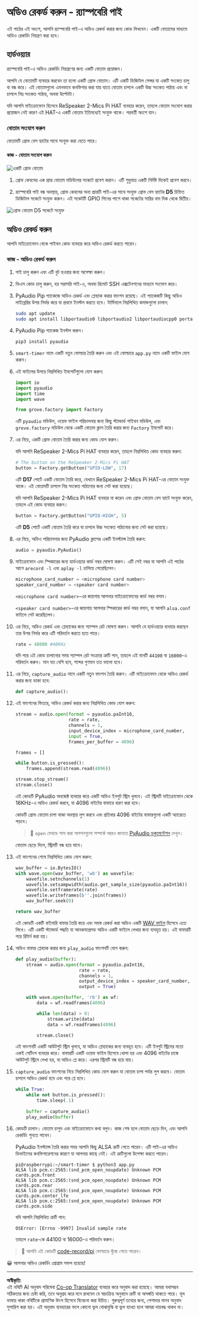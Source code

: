<!--
CO_OP_TRANSLATOR_METADATA:
{
  "original_hash": "0ac0afcfb40cb5970ef4cb74f01c32e9",
  "translation_date": "2025-08-27T14:00:41+00:00",
  "source_file": "6-consumer/lessons/1-speech-recognition/pi-audio.md",
  "language_code": "bn"
}
-->
# অডিও রেকর্ড করুন - র‌্যাস্পবেরি পাই

এই পাঠের এই অংশে, আপনি র‌্যাস্পবেরি পাই-এ অডিও রেকর্ড করার জন্য কোড লিখবেন। একটি বোতামের মাধ্যমে অডিও রেকর্ডিং নিয়ন্ত্রণ করা হবে।

## হার্ডওয়্যার

র‌্যাস্পবেরি পাই-এ অডিও রেকর্ডিং নিয়ন্ত্রণের জন্য একটি বোতাম প্রয়োজন।

আপনি যে বোতামটি ব্যবহার করবেন তা হলো একটি গ্রোভ বোতাম। এটি একটি ডিজিটাল সেন্সর যা একটি সংকেত চালু বা বন্ধ করে। এই বোতামগুলো এমনভাবে কনফিগার করা যায় যাতে বোতাম চাপলে একটি উচ্চ সংকেত পাঠায় এবং না চাপলে নিম্ন সংকেত পাঠায়, অথবা উল্টোটা।

যদি আপনি মাইক্রোফোন হিসেবে ReSpeaker 2-Mics Pi HAT ব্যবহার করেন, তাহলে বোতাম সংযোগ করার প্রয়োজন নেই কারণ এই HAT-এ একটি বোতাম ইতিমধ্যেই সংযুক্ত থাকে। পরবর্তী অংশে যান।

### বোতাম সংযোগ করুন

বোতামটি গ্রোভ বেস হ্যাটের সাথে সংযুক্ত করা যেতে পারে।

#### কাজ - বোতাম সংযোগ করুন

![একটি গ্রোভ বোতাম](../../../../../translated_images/grove-button.a70cfbb809a8563681003250cf5b06d68cdcc68624f9e2f493d5a534ae2da1e5.bn.png)

1. গ্রোভ কেবলের এক প্রান্ত বোতাম মডিউলের সকেটে প্রবেশ করান। এটি শুধুমাত্র একটি নির্দিষ্ট দিকেই প্রবেশ করবে।

1. র‌্যাস্পবেরি পাই বন্ধ অবস্থায়, গ্রোভ কেবলের অন্য প্রান্তটি পাই-এর সাথে সংযুক্ত গ্রোভ বেস হ্যাটের **D5** চিহ্নিত ডিজিটাল সকেটে সংযুক্ত করুন। এই সকেটটি GPIO পিনের পাশে থাকা সকেটের সারির বাম দিক থেকে দ্বিতীয়।

![গ্রোভ বোতাম D5 সকেটে সংযুক্ত](../../../../../translated_images/pi-button.c7a1a4f55943341ce1baf1057658e9a205804d4131d258e820c93f951df0abf3.bn.png)

## অডিও রেকর্ড করুন

আপনি মাইক্রোফোন থেকে পাইথন কোড ব্যবহার করে অডিও রেকর্ড করতে পারেন।

### কাজ - অডিও রেকর্ড করুন

1. পাই চালু করুন এবং এটি বুট হওয়ার জন্য অপেক্ষা করুন।

1. ভিএস কোড চালু করুন, হয় সরাসরি পাই-এ, অথবা রিমোট SSH এক্সটেনশনের মাধ্যমে সংযোগ করে।

1. PyAudio Pip প্যাকেজে অডিও রেকর্ড এবং প্লেব্যাক করার ফাংশন রয়েছে। এই প্যাকেজটি কিছু অডিও লাইব্রেরির উপর নির্ভর করে যা প্রথমে ইনস্টল করতে হবে। টার্মিনালে নিম্নলিখিত কমান্ডগুলো চালান:

    ```sh
    sudo apt update
    sudo apt install libportaudio0 libportaudio2 libportaudiocpp0 portaudio19-dev libasound2-plugins --yes 
    ```

1. PyAudio Pip প্যাকেজ ইনস্টল করুন।

    ```sh
    pip3 install pyaudio
    ```

1. `smart-timer` নামে একটি নতুন ফোল্ডার তৈরি করুন এবং এই ফোল্ডারে `app.py` নামে একটি ফাইল যোগ করুন।

1. এই ফাইলের উপরে নিম্নলিখিত ইমপোর্টগুলো যোগ করুন:

    ```python
    import io
    import pyaudio
    import time
    import wave
    
    from grove.factory import Factory
    ```

    এটি `pyaudio` মডিউল, ওয়েভ ফাইল পরিচালনার জন্য কিছু স্ট্যান্ডার্ড পাইথন মডিউল, এবং `grove.factory` মডিউল থেকে একটি বোতাম ক্লাস তৈরি করার জন্য `Factory` ইমপোর্ট করে।

1. এর নিচে, একটি গ্রোভ বোতাম তৈরি করার জন্য কোড যোগ করুন।

    যদি আপনি ReSpeaker 2-Mics Pi HAT ব্যবহার করেন, তাহলে নিম্নলিখিত কোড ব্যবহার করুন:

    ```python
    # The button on the ReSpeaker 2-Mics Pi HAT
    button = Factory.getButton("GPIO-LOW", 17)
    ```

    এটি **D17** পোর্টে একটি বোতাম তৈরি করে, যেখানে ReSpeaker 2-Mics Pi HAT-এর বোতাম সংযুক্ত থাকে। এই বোতামটি চাপলে নিম্ন সংকেত পাঠানোর জন্য সেট করা হয়েছে।

    যদি আপনি ReSpeaker 2-Mics Pi HAT ব্যবহার না করেন এবং গ্রোভ বোতাম বেস হ্যাটে সংযুক্ত করেন, তাহলে এই কোড ব্যবহার করুন।

    ```python
    button = Factory.getButton("GPIO-HIGH", 5)
    ```

    এটি **D5** পোর্টে একটি বোতাম তৈরি করে যা চাপলে উচ্চ সংকেত পাঠানোর জন্য সেট করা হয়েছে।

1. এর নিচে, অডিও পরিচালনার জন্য PyAudio ক্লাসের একটি ইনস্ট্যান্স তৈরি করুন:

    ```python
    audio = pyaudio.PyAudio()
    ```

1. মাইক্রোফোন এবং স্পিকারের জন্য হার্ডওয়্যার কার্ড নম্বর ঘোষণা করুন। এটি সেই নম্বর যা আপনি এই পাঠের আগে `arecord -l` এবং `aplay -l` চালিয়ে পেয়েছিলেন।

    ```python
    microphone_card_number = <microphone card number>
    speaker_card_number = <speaker card number>
    ```

    `<microphone card number>`-এর জায়গায় আপনার মাইক্রোফোনের কার্ড নম্বর বসান।

    `<speaker card number>`-এর জায়গায় আপনার স্পিকারের কার্ড নম্বর বসান, যা আপনি `alsa.conf` ফাইলে সেট করেছিলেন।

1. এর নিচে, অডিও রেকর্ড এবং প্লেব্যাকের জন্য স্যাম্পল রেট ঘোষণা করুন। আপনি যে হার্ডওয়্যার ব্যবহার করছেন তার উপর নির্ভর করে এটি পরিবর্তন করতে হতে পারে।

    ```python
    rate = 48000 #48KHz
    ```

    যদি পরে এই কোড চালানোর সময় স্যাম্পল রেট সংক্রান্ত ত্রুটি পান, তাহলে এই মানটি `44100` বা `16000`-এ পরিবর্তন করুন। মান যত বেশি হবে, শব্দের গুণমান তত ভালো হবে।

1. এর নিচে, `capture_audio` নামে একটি নতুন ফাংশন তৈরি করুন। এটি মাইক্রোফোন থেকে অডিও রেকর্ড করার জন্য ডাকা হবে:

    ```python
    def capture_audio():
    ```

1. এই ফাংশনের ভিতরে, অডিও রেকর্ড করার জন্য নিম্নলিখিত কোড যোগ করুন:

    ```python
    stream = audio.open(format = pyaudio.paInt16,
                        rate = rate,
                        channels = 1, 
                        input_device_index = microphone_card_number,
                        input = True,
                        frames_per_buffer = 4096)

    frames = []

    while button.is_pressed():
        frames.append(stream.read(4096))

    stream.stop_stream()
    stream.close()
    ```

    এই কোডটি PyAudio অবজেক্ট ব্যবহার করে একটি অডিও ইনপুট স্ট্রিম খুলবে। এই স্ট্রিমটি মাইক্রোফোন থেকে 16KHz-এ অডিও রেকর্ড করবে, যা 4096 বাইটের বাফারে ধারণ করা হবে।

    কোডটি গ্রোভ বোতাম চাপা থাকা অবস্থায় লুপ করবে এবং প্রতিবার 4096 বাইটের বাফারগুলো একটি অ্যারেতে পড়বে।

    > 💁 `open` মেথডে পাস করা অপশনগুলো সম্পর্কে আরও জানতে [PyAudio ডকুমেন্টেশন](https://people.csail.mit.edu/hubert/pyaudio/docs/) দেখুন।

    বোতাম ছেড়ে দিলে, স্ট্রিমটি বন্ধ হয়ে যাবে।

1. এই ফাংশনের শেষে নিম্নলিখিত কোড যোগ করুন:

    ```python
    wav_buffer = io.BytesIO()
    with wave.open(wav_buffer, 'wb') as wavefile:
        wavefile.setnchannels(1)
        wavefile.setsampwidth(audio.get_sample_size(pyaudio.paInt16))
        wavefile.setframerate(rate)
        wavefile.writeframes(b''.join(frames))
        wav_buffer.seek(0)

    return wav_buffer
    ```

    এই কোডটি একটি বাইনারি বাফার তৈরি করে এবং সমস্ত রেকর্ড করা অডিও একটি [WAV ফাইল](https://wikipedia.org/wiki/WAV) হিসেবে এতে লিখে। এটি একটি স্ট্যান্ডার্ড পদ্ধতি যা আনকমপ্রেসড অডিও একটি ফাইলে লেখার জন্য ব্যবহৃত হয়। এই বাফারটি পরে রিটার্ন করা হয়।

1. অডিও বাফার প্লেব্যাক করার জন্য `play_audio` ফাংশনটি যোগ করুন:

    ```python
    def play_audio(buffer):
        stream = audio.open(format = pyaudio.paInt16,
                            rate = rate,
                            channels = 1,
                            output_device_index = speaker_card_number,
                            output = True)
    
        with wave.open(buffer, 'rb') as wf:
            data = wf.readframes(4096)
    
            while len(data) > 0:
                stream.write(data)
                data = wf.readframes(4096)
    
            stream.close()
    ```

    এই ফাংশনটি একটি আউটপুট স্ট্রিম খুলবে, যা অডিও প্লেব্যাকের জন্য ব্যবহৃত হবে। এটি ইনপুট স্ট্রিমের মতো একই সেটিংস ব্যবহার করে। বাফারটি একটি ওয়েভ ফাইল হিসেবে খোলা হয় এবং 4096 বাইটের চাঙ্কে আউটপুট স্ট্রিমে লেখা হয়, যা অডিও প্লে করে। এরপর স্ট্রিমটি বন্ধ হয়ে যায়।

1. `capture_audio` ফাংশনের নিচে নিম্নলিখিত কোড যোগ করুন যা বোতাম চাপা পর্যন্ত লুপ করবে। বোতাম চাপলে অডিও রেকর্ড হবে এবং পরে প্লে হবে।

    ```python
    while True:
        while not button.is_pressed():
            time.sleep(.1)
        
        buffer = capture_audio()
        play_audio(buffer)
    ```

1. কোডটি চালান। বোতাম চাপুন এবং মাইক্রোফোনে কথা বলুন। কাজ শেষ হলে বোতাম ছেড়ে দিন, এবং আপনি রেকর্ডিং শুনতে পাবেন।

    PyAudio ইনস্ট্যান্স তৈরি করার সময় আপনি কিছু ALSA ত্রুটি পেতে পারেন। এটি পাই-এর অডিও ডিভাইসের কনফিগারেশনের কারণে যা আপনার কাছে নেই। এই ত্রুটিগুলো উপেক্ষা করতে পারেন।

    ```output
    pi@raspberrypi:~/smart-timer $ python3 app.py 
    ALSA lib pcm.c:2565:(snd_pcm_open_noupdate) Unknown PCM cards.pcm.front
    ALSA lib pcm.c:2565:(snd_pcm_open_noupdate) Unknown PCM cards.pcm.rear
    ALSA lib pcm.c:2565:(snd_pcm_open_noupdate) Unknown PCM cards.pcm.center_lfe
    ALSA lib pcm.c:2565:(snd_pcm_open_noupdate) Unknown PCM cards.pcm.side
    ```

    যদি আপনি নিম্নলিখিত ত্রুটি পান:

    ```output
    OSError: [Errno -9997] Invalid sample rate
    ```

    তাহলে `rate`-কে 44100 বা 16000-এ পরিবর্তন করুন।

> 💁 আপনি এই কোডটি [code-record/pi](../../../../../6-consumer/lessons/1-speech-recognition/code-record/pi) ফোল্ডারে খুঁজে পেতে পারেন।

😀 আপনার অডিও রেকর্ডিং প্রোগ্রাম সফল হয়েছে!

---

**অস্বীকৃতি**:  
এই নথিটি AI অনুবাদ পরিষেবা [Co-op Translator](https://github.com/Azure/co-op-translator) ব্যবহার করে অনুবাদ করা হয়েছে। আমরা যথাসম্ভব সঠিকতার জন্য চেষ্টা করি, তবে অনুগ্রহ করে মনে রাখবেন যে স্বয়ংক্রিয় অনুবাদে ত্রুটি বা অসঙ্গতি থাকতে পারে। মূল ভাষায় থাকা নথিটিকে প্রামাণিক উৎস হিসেবে বিবেচনা করা উচিত। গুরুত্বপূর্ণ তথ্যের জন্য, পেশাদার মানব অনুবাদ সুপারিশ করা হয়। এই অনুবাদ ব্যবহারের ফলে কোনো ভুল বোঝাবুঝি বা ভুল ব্যাখ্যা হলে আমরা দায়বদ্ধ থাকব না।